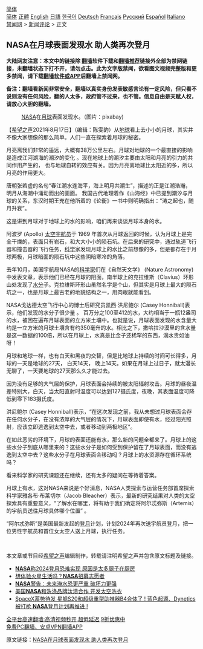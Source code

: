  <!-- 面包屑导航 --> <div class="breadcrumb"><!-- GTranslate: https://gtranslate.io/ -->  <div class="switcher notranslate">  <div class="selected">  <a href="#" onclick="return false;"> 简体</a>  </div>  <div class="option">  <a href="https://www.bannedbook.org" onclick="doGTranslate('zh-CN|zh-CN');jQuery('div.switcher div.selected a').html(jQuery(this).html());return false;" title="简体中文" class="nturl selected"> 简体</a>  <a href="https://www.bannedbook.org/zh-tw/" onclick="doGTranslate('zh-CN|zh-TW');jQuery('div.switcher div.selected a').html(jQuery(this).html());return false;" title="繁體中文" class="nturl"> 正體</a>  <a href="https://www.bannedbook.org/en/" onclick="doGTranslate('zh-CN|en');jQuery('div.switcher div.selected a').html(jQuery(this).html());return false;" title="English" class="nturl"> English</a>  <a href="https://www.bannedbook.org/ja/" onclick="doGTranslate('zh-CN|ja');jQuery('div.switcher div.selected a').html(jQuery(this).html());return false;" title="日本語" class="nturl"> 日語</a>  <a href="https://www.bannedbook.org/ko/" onclick="doGTranslate('zh-CN|ko');jQuery('div.switcher div.selected a').html(jQuery(this).html());return false;" title="한국어" class="nturl"> 한국어</a>  <a href="https://www.bannedbook.org/de/" onclick="doGTranslate('zh-CN|de');jQuery('div.switcher div.selected a').html(jQuery(this).html());return false;" title="Deutsch" class="nturl"> Deutsch</a>  <a href="https://www.bannedbook.org/fr/" onclick="doGTranslate('zh-CN|fr');jQuery('div.switcher div.selected a').html(jQuery(this).html());return false;" title="Français" class="nturl"> Français</a>  <a href="https://www.bannedbook.org/ru/" onclick="doGTranslate('zh-CN|ru');jQuery('div.switcher div.selected a').html(jQuery(this).html());return false;" title="Русский" class="nturl"> Русский</a>  <a href="https://www.bannedbook.org/es/" onclick="doGTranslate('zh-CN|es');jQuery('div.switcher div.selected a').html(jQuery(this).html());return false;" title="Español" class="nturl"> Español</a>  <a href="https://www.bannedbook.org/it/" onclick="doGTranslate('zh-CN|it');jQuery('div.switcher div.selected a').html(jQuery(this).html());return false;" title="Italiano" class="nturl"> Italiano</a>  </div>  </div>      <div class='breadcrumb-sub'><!-- Breadcrumb NavXT 6.3.0 --> <a href="https://www.bannedbook.org/" class="home">禁闻网</a> &gt; <a href="https://www.bannedbook.org/bnews/comments/" class="category">新闻评论</a> &gt; 正文</div></div><h2>NASA在月球表面发现水 助人类再次登月</h2> <p class="notice"><b>大陆网友注意：本文中的链接除 <a href="https://github.com/bannedbook/fanqiang" >翻墙</a>软件下载和<a href="https://github.com/killgcd/justmysocks/blob/master/README.md">翻墙推荐</a>链接外全部为禁网链接，未翻墙状态下打不开，请勿点击。此为文字版禁闻，欲看图文视频完整版和更多禁闻，请下载<a href="https://github.com/bannedbook/fanqiang">翻墙软件或APP</a>后翻墙上禁闻网。</p><p>备注：翻墙看新闻非常安全，翻墙以真实身份发表敏感言论有一定风险，但只看不说则没有任何风险，翻的人太多，政府管不过来，也不管。信息自由是天赋人权，请放心大胆的翻墙。</b></p>  <div class="entry"> <figure> <p><figcaption><a href="https://www.bannedbook.org/bnews/tag/nasa/" class="st_tag internal_tag" rel="tag" title="标签 NASA 下的日志">NASA</a>在<a href="https://www.bannedbook.org/bnews/tag/%e6%9c%88%e7%90%83/" class="st_tag internal_tag" rel="tag" title="标签 月球 下的日志">月球</a>表面发现水。（图片：pixabay)</figcaption></figure> <p>【<span class='wp_keywordlink_affiliate'><a href="https://www.soundofhope.org" title="希望之声" target="_blank">希望之声</a></span>2021年8月17日】（编辑：陈雯韵）从<a href="https://www.bannedbook.org/bnews/tag/%e5%9c%b0%e7%90%83/" class="st_tag internal_tag" rel="tag" title="标签 地球 下的日志">地球</a>看上去小小的月球，其实并不像大家想像的那么简单。人们一直在探索着月球的秘密。 </p> <p>月亮离我们非常的遥远，大概有38万公里左右。月球对地球的一个最直接的影响是造成江河湖海的潮汐的变化 。现在地球上的潮汐主要由太阳和月亮的引力的共同作用产生的， 也与地球自转的效应有关。因为月亮离地球比太阳近的多，所以月亮的作用更大。</p> <p>唐朝张若虚的名句“春江潮水连海平，海上明月共潮生”，描述的正是江潮浩瀚， 明月从海潮中涌动而出的画面。 我国古代地理着作《山海经》中已提到潮汐与月球的关系，东汉时期王充在他所着的《论衡》一书中则明确指出：“涛之起也，随月升衰”。</p> <p>这是讲到月球对于地球上的水的影响，咱们再来谈谈月球本身的水。</p>  <p>阿波罗 (Apollo) <a href="https://www.bannedbook.org/bnews/tag/%e5%a4%aa%e7%a9%ba/" class="st_tag internal_tag" rel="tag" title="标签 太空 下的日志">太空</a><a href="https://www.bannedbook.org/bnews/tag/%e5%ae%87%e8%88%aa%e5%91%98/" class="st_tag internal_tag" rel="tag" title="标签 宇航员 下的日志">宇航员</a>于 1969 年首次从月球返回的时候，认为月球上是完全干燥的，表面只有岩石，和大大小小的陨石坑。在后来的研究中，通过轨道飞行器和撞击器的飞行任务，<span class='wp_keywordlink'><a href="https://www.bannedbook.org/forum11/topic309.html" title="禁片：“科学”的棍子" target="_blank">科学</a></span>家发现月球上的水比之前想像的多，但是都存在于月球两极，月球暗面的陨石坑中这些阴暗寒冷的角落。</p> <p>去年10月，美国宇航局NASA的<a href="https://www.bannedbook.org/bnews/tag/%e7%a7%91%e5%ad%a6%e5%ae%b6/" class="st_tag internal_tag" rel="tag" title="标签 科学家 下的日志">科学家</a>们在《自然天文学》 (Nature Astronomy)中发表文章，表示他们已经在月球的阳面，南半球上的克拉维斯（Clavius）环形山处发现了<a href="https://www.bannedbook.org/bnews/tag/%E6%B0%B4%E5%88%86/" class="st_tag internal_tag" rel="tag" title="标签 水分 下的日志">水分</a>子。克拉维斯环形山虽然名字是个山，但其实是月球上最大的陨石坑之一，也是月球上最古老的地貌结构之一，用肉眼就能看到。</p> <p>NASA戈达德太空飞行中心的博士后研究员凯西·洪尼鲍尔 (Casey Honniball)表示，他们发现的水分子很少量 。 百万分之100至412的水，大约相当于一瓶12盎司的水，被困在遍布月球表面的立方米土壤中。也就是说，月球表面发现的水含量大约是一立方米的月球土壤含有约350毫升的水。相比之下，撒哈拉沙漠里的含水量是这一数据的100倍，所以在月球上，水真是比金子还稀罕的东西，滴水贵如油呀！</p> <p>月球和地球一样，也有白天和黑夜的交替，但是比地球上持续的时间可长得多，月球的一天是地球的27天， 白天14天， 晚上14天。如果在月球上过日子，就太漫长无聊了，一天要地球的27天那么久才能过去。</p>  <p>因为没有足够的大气层的保护，月球表面会持续的被太阳辐射攻击。月球的昼夜温差特别大，白天，当太阳直射时温度可以达到127摄氏度，夜晚，其表面温度可降低到零下183摄氏度。</p> <p>洪尼鲍尔 (Casey Honniball)表示，“在这次发现之前，我从未想过月球表面会存在任何水分子，在没有浓厚的大气层的情况下，月球表面即使有水，经过阳光照射，应该立即逃逸到太空中去，或者移动到两极地区”。</p> <p>在如此恶劣的环境下，月球的表面还能有水，那么新的问题全都来了。月球上的这些水分子到底从哪里来的？这些水分子是如何受到保护留在了月球表面，而没有逃逸到太空中去？这些水分子在月球表面会移动吗？月球上的水资源存在循环系统吗？</p> <p>看来科学家的研究课题还在继续，还有太多的疑问在等待着答案。</p>  <p>月球上有水，这对NASA来说是个好消息，NASA人类探索与运营任务部首席探索科学家雅各布·布莱切尔（Jacob Bleacher）表示，最新的研究结果对人类的太空探索具有重要意义，“了解水在哪里，将有助于我们确定将阿尔忒弥斯（Artemis）的宇航员送往月球具体哪个位置” 。</p> <p>“阿尔忒弥斯”是美国最新发起的<a href="https://www.bannedbook.org/bnews/tag/%E7%99%BB%E6%9C%88/" class="st_tag internal_tag" rel="tag" title="标签 登月 下的日志">登月</a>计划，计划2024年再次送宇航员登月，把一位男性宇航员和首位女太空人送上月球，执行任务。</p> <p> </p> <p>本文章或节目经<a href="https://www.bannedbook.org/bnews/tag/%e5%b8%8c%e6%9c%9b%e4%b9%8b%e5%a3%b0/" class="st_tag internal_tag" rel="tag" title="标签 希望之声 下的日志">希望之声</a>编辑制作，转载请注明希望之声并包含原文标题及链接。 </p>  <ul class='op-related-articles' title='相关阅读'> <li><a href='https://www.bannedbook.org/bnews/cnnews/20210812/1604675.html' target='_blank'><b>NASA</b>称2024登月恐难实现 原因是太多厨子在厨房</a></li> <li><a href='https://www.bannedbook.org/bnews/cnnews/20210810/1603876.html' target='_blank'>想体验火星生活吗？<b>NASA</b>招募志愿者</a></li> <li><a href='https://www.bannedbook.org/bnews/cnnews/20210809/1602894.html' target='_blank'><b>NASA</b>警告：未来淹水恐更严重 破坏力更强</a></li> <li><a href='https://www.bannedbook.org/bnews/comments/20210808/1602297.html' target='_blank'>美国<b>NASA</b>和洗涤品牌汰渍合作 开发太空洗衣</a></li> <li><a href='https://www.bannedbook.org/bnews/bannedvideo/20210807/1602099.html' target='_blank'>SpaceX蓄势待发 星舰S20和超级重型助推器B4合体了 ! 蓝色起源、Dynetics被打枪 <b>NASA</b>登月计划再推进 !</a></li> </ul> <p class="texttj"> <a href="https://github.com/bannedbook/fanqiang/wiki/V2ray%E6%9C%BA%E5%9C%BA" target="_blank">全平台高速翻墙:高清视频秒开,超低延迟,9折优惠中</a><br/> <a href="https://github.com/bannedbook/fanqiang/wiki/%E7%A6%81%E9%97%BB%E7%BD%91%E5%AE%89%E5%8D%93%E7%BF%BB%E5%A2%99%E6%96%B0%E9%97%BBAPP" target="_blank">免费PC翻墙、安卓VPN翻墙APP</a></p><p>原文链接：<a class="src_link"  href="https://www.soundofhope.org/post/536321" target="_blank">NASA在月球表面发现水 助人类再次登月</a></p><a name='sharetosocial'></a>  <div style="margin-bottom:5px;padding-bottom:5px;clear:both"> <div id="archive-pix-1" class="banner-ads"> <!-- AuctionX Display platform tag START --> <div id="26318x728x90x621x_ADSLOT2" clicktrack="%%CLICK_URL_ESC%%"></div> <!-- AuctionX Display platform tag END --> </div> <div id="archive-pix-2" class="banner-ads"> <!-- AuctionX Display platform tag START --> <div id="26315x300x250x621x_ADSLOT2" clicktrack="%%CLICK_URL_ESC%%"></div> <!-- AuctionX Display platform tag END --> </div> </div>  <div id="archive-pix-1" class="banner-ads"> <!-- AuctionX Display platform tag START --> <div id="26318x728x90x621x_ADSLOT3" clicktrack="%%CLICK_URL_ESC%%"></div> <!-- AuctionX Display platform tag END --> </div> </div><!--END ENTRY--> 